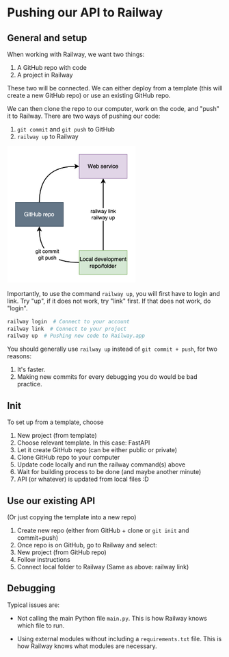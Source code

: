 # Pushing our API to Railway

## General and setup
When working with Railway, we want two things:
1. A GitHub repo with code
2. A project in Railway

These two will be connected. We can either deploy from a template (this will create a new GitHub repo) or use an existing GitHub repo.

We can then clone the repo to our computer, work on the code, and "push" it to Railway. There are two ways of pushing our code:
1. `git commit` and `git push` to GitHub
2. `railway up` to Railway

<!-- ![Railway-link.png](Railway-link.png) -->
<img src="Railway-link.png" width="300">

Importantly, to use the command `railway up`, you will first have to login and link. Try "up", if it does not work, try "link" first. If that does not work, do "login".

```bash
railway login  # Connect to your account
railway link  # Connect to your project
railway up  # Pushing new code to Railway.app
```

You should generally use `railway up` instead of `git commit + push`, for two reasons:
1. It's faster.
2. Making new commits for every debugging you do would be bad practice.


## Init
To set up from a template, choose
1. New project (from template)
1. Choose relevant template. In this case: FastAPI
1. Let it create GitHub repo (can be either public or private)
1. Clone GitHub repo to your computer
1. Update code locally and run the railway command(s) above
1. Wait for building process to be done (and maybe another minute)
1. API (or whatever) is updated from local files :D


## Use our existing API
(Or just copying the template into a new repo)

1. Create new repo (either from GitHub + clone or `git init` and commit+push)
1. Once repo is on GitHub, go to Railway and select:
1. New project (from GitHub repo)
1. Follow instructions
1. Connect local folder to Railway (Same as above: railway link)


## Debugging
Typical issues are:

- Not calling the main Python file `main.py`. This is how Railway knows which file to run.

- Using external modules without including a `requirements.txt` file. This is how Railway knows what modules are necessary.

